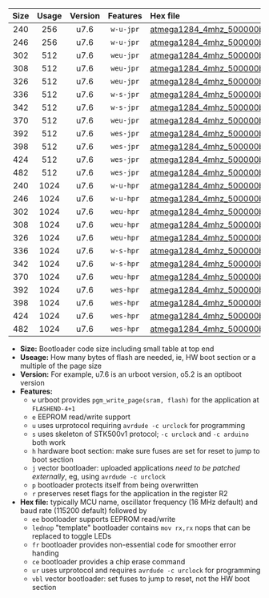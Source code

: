 |Size|Usage|Version|Features|Hex file|
|:-:|:-:|:-:|:-:|:--|
|240|256|u7.6|`w-u-jpr`|[atmega1284_4mhz_500000bps_ur_vbl.hex](https://raw.githubusercontent.com/stefanrueger/urboot/main/bootloaders/atmega1284/fcpu_4mhz/500000_bps/atmega1284_4mhz_500000bps_ur_vbl.hex)|
|246|256|u7.6|`w-u-jpr`|[atmega1284_4mhz_500000bps_lednop_ur_vbl.hex](https://raw.githubusercontent.com/stefanrueger/urboot/main/bootloaders/atmega1284/fcpu_4mhz/500000_bps/atmega1284_4mhz_500000bps_lednop_ur_vbl.hex)|
|302|512|u7.6|`weu-jpr`|[atmega1284_4mhz_500000bps_ee_ur_vbl.hex](https://raw.githubusercontent.com/stefanrueger/urboot/main/bootloaders/atmega1284/fcpu_4mhz/500000_bps/atmega1284_4mhz_500000bps_ee_ur_vbl.hex)|
|308|512|u7.6|`weu-jpr`|[atmega1284_4mhz_500000bps_ee_lednop_ur_vbl.hex](https://raw.githubusercontent.com/stefanrueger/urboot/main/bootloaders/atmega1284/fcpu_4mhz/500000_bps/atmega1284_4mhz_500000bps_ee_lednop_ur_vbl.hex)|
|326|512|u7.6|`weu-jpr`|[atmega1284_4mhz_500000bps_ee_lednop_fr_ur_vbl.hex](https://raw.githubusercontent.com/stefanrueger/urboot/main/bootloaders/atmega1284/fcpu_4mhz/500000_bps/atmega1284_4mhz_500000bps_ee_lednop_fr_ur_vbl.hex)|
|336|512|u7.6|`w-s-jpr`|[atmega1284_4mhz_500000bps_vbl.hex](https://raw.githubusercontent.com/stefanrueger/urboot/main/bootloaders/atmega1284/fcpu_4mhz/500000_bps/atmega1284_4mhz_500000bps_vbl.hex)|
|342|512|u7.6|`w-s-jpr`|[atmega1284_4mhz_500000bps_lednop_vbl.hex](https://raw.githubusercontent.com/stefanrueger/urboot/main/bootloaders/atmega1284/fcpu_4mhz/500000_bps/atmega1284_4mhz_500000bps_lednop_vbl.hex)|
|370|512|u7.6|`weu-jpr`|[atmega1284_4mhz_500000bps_ee_lednop_fr_ce_ur_vbl.hex](https://raw.githubusercontent.com/stefanrueger/urboot/main/bootloaders/atmega1284/fcpu_4mhz/500000_bps/atmega1284_4mhz_500000bps_ee_lednop_fr_ce_ur_vbl.hex)|
|392|512|u7.6|`wes-jpr`|[atmega1284_4mhz_500000bps_ee_vbl.hex](https://raw.githubusercontent.com/stefanrueger/urboot/main/bootloaders/atmega1284/fcpu_4mhz/500000_bps/atmega1284_4mhz_500000bps_ee_vbl.hex)|
|398|512|u7.6|`wes-jpr`|[atmega1284_4mhz_500000bps_ee_lednop_vbl.hex](https://raw.githubusercontent.com/stefanrueger/urboot/main/bootloaders/atmega1284/fcpu_4mhz/500000_bps/atmega1284_4mhz_500000bps_ee_lednop_vbl.hex)|
|424|512|u7.6|`wes-jpr`|[atmega1284_4mhz_500000bps_ee_lednop_fr_vbl.hex](https://raw.githubusercontent.com/stefanrueger/urboot/main/bootloaders/atmega1284/fcpu_4mhz/500000_bps/atmega1284_4mhz_500000bps_ee_lednop_fr_vbl.hex)|
|482|512|u7.6|`wes-jpr`|[atmega1284_4mhz_500000bps_ee_lednop_fr_ce_vbl.hex](https://raw.githubusercontent.com/stefanrueger/urboot/main/bootloaders/atmega1284/fcpu_4mhz/500000_bps/atmega1284_4mhz_500000bps_ee_lednop_fr_ce_vbl.hex)|
|240|1024|u7.6|`w-u-hpr`|[atmega1284_4mhz_500000bps_ur.hex](https://raw.githubusercontent.com/stefanrueger/urboot/main/bootloaders/atmega1284/fcpu_4mhz/500000_bps/atmega1284_4mhz_500000bps_ur.hex)|
|246|1024|u7.6|`w-u-hpr`|[atmega1284_4mhz_500000bps_lednop_ur.hex](https://raw.githubusercontent.com/stefanrueger/urboot/main/bootloaders/atmega1284/fcpu_4mhz/500000_bps/atmega1284_4mhz_500000bps_lednop_ur.hex)|
|302|1024|u7.6|`weu-hpr`|[atmega1284_4mhz_500000bps_ee_ur.hex](https://raw.githubusercontent.com/stefanrueger/urboot/main/bootloaders/atmega1284/fcpu_4mhz/500000_bps/atmega1284_4mhz_500000bps_ee_ur.hex)|
|308|1024|u7.6|`weu-hpr`|[atmega1284_4mhz_500000bps_ee_lednop_ur.hex](https://raw.githubusercontent.com/stefanrueger/urboot/main/bootloaders/atmega1284/fcpu_4mhz/500000_bps/atmega1284_4mhz_500000bps_ee_lednop_ur.hex)|
|326|1024|u7.6|`weu-hpr`|[atmega1284_4mhz_500000bps_ee_lednop_fr_ur.hex](https://raw.githubusercontent.com/stefanrueger/urboot/main/bootloaders/atmega1284/fcpu_4mhz/500000_bps/atmega1284_4mhz_500000bps_ee_lednop_fr_ur.hex)|
|336|1024|u7.6|`w-s-hpr`|[atmega1284_4mhz_500000bps.hex](https://raw.githubusercontent.com/stefanrueger/urboot/main/bootloaders/atmega1284/fcpu_4mhz/500000_bps/atmega1284_4mhz_500000bps.hex)|
|342|1024|u7.6|`w-s-hpr`|[atmega1284_4mhz_500000bps_lednop.hex](https://raw.githubusercontent.com/stefanrueger/urboot/main/bootloaders/atmega1284/fcpu_4mhz/500000_bps/atmega1284_4mhz_500000bps_lednop.hex)|
|370|1024|u7.6|`weu-hpr`|[atmega1284_4mhz_500000bps_ee_lednop_fr_ce_ur.hex](https://raw.githubusercontent.com/stefanrueger/urboot/main/bootloaders/atmega1284/fcpu_4mhz/500000_bps/atmega1284_4mhz_500000bps_ee_lednop_fr_ce_ur.hex)|
|392|1024|u7.6|`wes-hpr`|[atmega1284_4mhz_500000bps_ee.hex](https://raw.githubusercontent.com/stefanrueger/urboot/main/bootloaders/atmega1284/fcpu_4mhz/500000_bps/atmega1284_4mhz_500000bps_ee.hex)|
|398|1024|u7.6|`wes-hpr`|[atmega1284_4mhz_500000bps_ee_lednop.hex](https://raw.githubusercontent.com/stefanrueger/urboot/main/bootloaders/atmega1284/fcpu_4mhz/500000_bps/atmega1284_4mhz_500000bps_ee_lednop.hex)|
|424|1024|u7.6|`wes-hpr`|[atmega1284_4mhz_500000bps_ee_lednop_fr.hex](https://raw.githubusercontent.com/stefanrueger/urboot/main/bootloaders/atmega1284/fcpu_4mhz/500000_bps/atmega1284_4mhz_500000bps_ee_lednop_fr.hex)|
|482|1024|u7.6|`wes-hpr`|[atmega1284_4mhz_500000bps_ee_lednop_fr_ce.hex](https://raw.githubusercontent.com/stefanrueger/urboot/main/bootloaders/atmega1284/fcpu_4mhz/500000_bps/atmega1284_4mhz_500000bps_ee_lednop_fr_ce.hex)|

- **Size:** Bootloader code size including small table at top end
- **Useage:** How many bytes of flash are needed, ie, HW boot section or a multiple of the page size
- **Version:** For example, u7.6 is an urboot version, o5.2 is an optiboot version
- **Features:**
  + `w` urboot provides `pgm_write_page(sram, flash)` for the application at `FLASHEND-4+1`
  + `e` EEPROM read/write support
  + `u` uses urprotocol requiring `avrdude -c urclock` for programming
  + `s` uses skeleton of STK500v1 protocol; `-c urclock` and `-c arduino` both work
  + `h` hardware boot section: make sure fuses are set for reset to jump to boot section
  + `j` vector bootloader: uploaded applications *need to be patched externally*, eg, using `avrdude -c urclock`
  + `p` bootloader protects itself from being overwritten
  + `r` preserves reset flags for the application in the register R2
- **Hex file:** typically MCU name, oscillator frequency (16 MHz default) and baud rate (115200 default) followed by
  + `ee` bootloader supports EEPROM read/write
  + `lednop` "template" bootloader contains `mov rx,rx` nops that can be replaced to toggle LEDs
  + `fr` bootloader provides non-essential code for smoother error handing
  + `ce` bootloader provides a chip erase command
  + `ur` uses urprotocol and requires `avrdude -c urclock` for programming
  + `vbl` vector bootloader: set fuses to jump to reset, not the HW boot section
